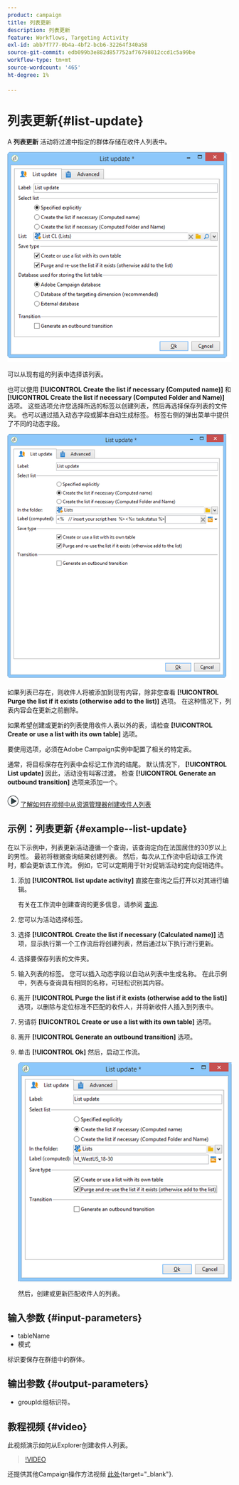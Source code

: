 ```yaml
---
product: campaign
title: 列表更新
description: 列表更新
feature: Workflows, Targeting Activity
exl-id: abb7f777-0b4a-4bf2-bcb6-32264f340a58
source-git-commit: edb099b3e882d857752af76798012ccd1c5a99be
workflow-type: tm+mt
source-wordcount: '465'
ht-degree: 1%

---
```


# 列表更新{#list-update}



A **列表更新** 活动将过渡中指定的群体存储在收件人列表中。

![](assets/s_user_segmentation_update_group.png)

可以从现有组的列表中选择该列表。

也可以使用 **[!UICONTROL Create the list if necessary (Computed name)]** 和 **[!UICONTROL Create the list if necessary (Computed Folder and Name)]** 选项。 这些选项允许您选择所选的标签以创建列表，然后再选择保存列表的文件夹。 也可以通过插入动态字段或脚本自动生成标签。 标签右侧的弹出菜单中提供了不同的动态字段。

![](assets/s_user_segmentation_update_list_calc.png)

如果列表已存在，则收件人将被添加到现有内容，除非您查看 **[!UICONTROL Purge the list if it exists (otherwise add to the list)]** 选项。 在这种情况下，列表内容会在更新之前删除。

如果希望创建或更新的列表使用收件人表以外的表，请检查 **[!UICONTROL Create or use a list with its own table]** 选项。

要使用选项，必须在Adobe Campaign实例中配置了相关的特定表。

通常，将目标保存在列表中会标记工作流的结尾。 默认情况下， **[!UICONTROL List update]** 因此，活动没有叫客过渡。 检查 **[!UICONTROL Generate an outbound transition]** 选项来添加一个。

![](assets/do-not-localize/how-to-video.png) [了解如何在视频中从资源管理器创建收件人列表](#video)

## 示例：列表更新 {#example--list-update}

在以下示例中，列表更新活动遵循一个查询，该查询定向在法国居住的30岁以上的男性。 最初将根据查询结果创建列表。 然后，每次从工作流中启动该工作流时，都会更新该工作流。 例如，它可以定期用于针对促销活动的定向促销选件。

1. 添加 **[!UICONTROL list update activity]** 直接在查询之后打开以对其进行编辑。

   有关在工作流中创建查询的更多信息，请参阅 [查询](query.md).

1. 您可以为活动选择标签。
1. 选择 **[!UICONTROL Create the list if necessary (Calculated name)]** 选项，显示执行第一个工作流后将创建列表，然后通过以下执行进行更新。
1. 选择要保存列表的文件夹。
1. 输入列表的标签。 您可以插入动态字段以自动从列表中生成名称。 在此示例中，列表与查询具有相同的名称，可轻松识别其内容。
1. 离开 **[!UICONTROL Purge the list if it exists (otherwise add to the list)]** 选项，以删除与定位标准不匹配的收件人，并将新收件人插入到列表中。
1. 另请将 **[!UICONTROL Create or use a list with its own table]** 选项。
1. 离开 **[!UICONTROL Generate an outbound transition]** 选项。
1. 单击 **[!UICONTROL Ok]** 然后，启动工作流。

   ![](assets/s_user_segmentation_update_list_calc_example.png)

   然后，创建或更新匹配收件人的列表。

## 输入参数 {#input-parameters}

* tableName
* 模式

标识要保存在群组中的群体。

## 输出参数 {#output-parameters}

* groupId:组标识符。

## 教程视频 {#video}

此视频演示如何从Explorer创建收件人列表。

>[!VIDEO](https://video.tv.adobe.com/v/25602/quality=12)

还提供其他Campaign操作方法视频 [此处](https://experienceleague.adobe.com/docs/campaign-learn/tutorials/getting-started/introduction-to-adobe-campaign.html){target="_blank"}.